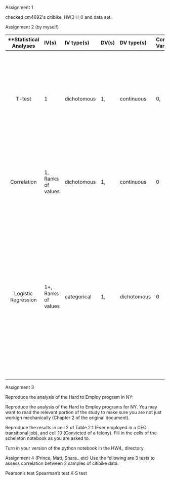 Assignment 1

checked cm4692's citibike_HW3 H_0 and data set.


Assignment 2 (by myself)

| **Statistical Analyses	|  IV(s)  |  IV type(s) |  DV(s)  |  DV type(s)  |  Control Var | Control Var type  | Question to be answered | _H0_ | alpha | link to paper **| 
|:----------:|:----------|:------------|:-------------|:-------------|:------------|:------------- |:------------------|:----:|:-------:|:-------|
T-test	| 1 | dichotomous | 1, | continuous | 0,  |   DNA microarrays of gene expression patterns requires determining whether observed differences in expression are significant or not.|DNA microarrays of gene expression patterns has no correalation| 0.05 | [A Bayesian framework for the analysis of microarray expression data: regularized t -test and statistical inferences of gene changes](https://academic.oup.com/bioinformatics/article/17/6/509/272363/A-Bayesian-framework-for-the-analysis-of) |
  |||||||||
Correlation	| 1, Ranks of values | dichotomous | 1, | continuous | 0  |  | 	The testing of saliva or oral fluid at the roadside could be a powerful tool to detect drivers under the influence of drugs  | saliva or oral fluid doesn't correlation to dui | 0.05 | [Screening for Drugs of Abuse in Oral Fluid—Correlation of Analysis Results with Serum in Forensic Cases]|https://academic.oup.com/jat/article/29/1/22/735261/Screening-for-Drugs-of-Abuse-in-Oral-Fluid
  |||||||||
Logistic Regression	| 1+, Ranks of values | categorical | 1, | dichotomous | 0 | N/A | 	A standard analysis of the Framingham Heart Study data is a generalized person-years approach in which risk factors or covariates are measured every two years with a follow-up between these measurement times to observe the occurrence of events such as cardiovascular disease. | person-years vs the Framingham Heart Study data doesn't have strong correlation | 0.05 | [Relation of pooled logistic regression to time dependent cox regression analysis: The framingham heart study](http://onlinelibrary.wiley.com/doi/10.1002/sim.4780091214/full) |
  |||||||||

Assignment 3  

 Reproduce the analysis of the Hard to Employ program in NY:

Reproduce the analysis of the Hard to Employ programs for NY. You may want to read the relevant portion of the study to make sure you are not just workign mechanically (Chapter 2 of the original document).

Reproduce the results in cell 2 of Table 2.1 (Ever employed in a CEO transitional job), and cell 10 (Convicted of a felony). Fill in the cells of the scheleton notebook as you are asked to.

Turn in your version of the python notebook in the HW4_<netID> directory

Assignment 4 (Prince, Matt, Shara.. etc)
Use the following are 3 tests to assess correlation between 2 samples of citibike data:

Pearson’s test
Spearman’s test
K-S test
